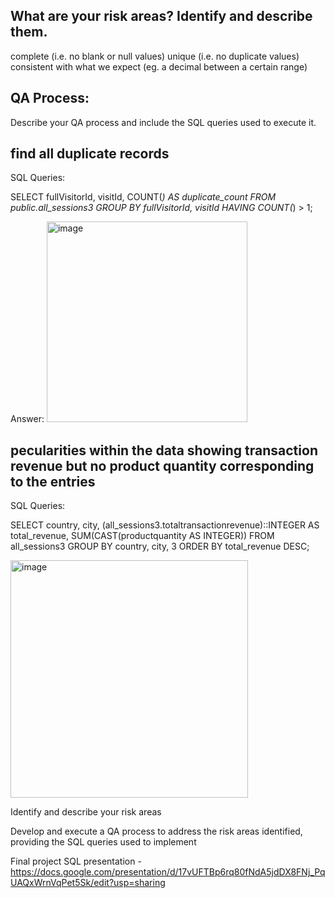 ## What are your risk areas? Identify and describe them.

complete (i.e. no blank or null values)
unique (i.e. no duplicate values)
consistent with what we expect (eg. a decimal between a certain range)


## QA Process:
Describe your QA process and include the SQL queries used to execute it.


## find all duplicate records

SQL Queries:

SELECT fullVisitorId, visitId, COUNT(*) AS duplicate_count
FROM public.all_sessions3
GROUP BY fullVisitorId, visitId
HAVING COUNT(*) > 1;


Answer:
<img width="321" alt="image" src="https://github.com/gu12934/SQL-Project-LHL/assets/36687057/3bc23a84-d061-4585-b08e-1e2927a83a52">


## pecularities within the data showing transaction revenue but no product quantity corresponding to the entries

SQL Queries:

SELECT country, city, (all_sessions3.totaltransactionrevenue)::INTEGER AS total_revenue, SUM(CAST(productquantity AS INTEGER))
FROM all_sessions3
GROUP BY country, city, 3
ORDER BY total_revenue DESC;



<img width="380" alt="image" src="https://github.com/gu12934/SQL-Project-LHL/assets/36687057/93dded01-2e3a-4f3d-9924-edc2d7c2ba4f">




Identify and describe your risk areas

Develop and execute a QA process to address the risk areas identified, providing the SQL queries used to implement

Final project SQL presentation - https://docs.google.com/presentation/d/17vUFTBp6rq80fNdA5jdDX8FNj_PqUAQxWrnVqPet5Sk/edit?usp=sharing
